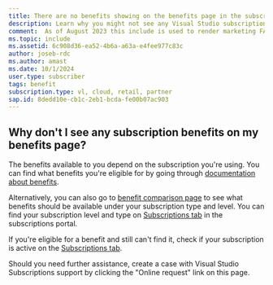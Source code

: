 ```yaml
---
title: There are no benefits showing on the benefits page in the subscriptions portal
description: Learn why you might not see any Visual Studio subscription benefits in the portal.
comment:  As of August 2023 this include is used to render marketing FAQ content for VS Subscriptions in the following portals - VSCom, Manage, and My portals. It was not used for learn.microsoft.com content at that time. SMEs are Jose Becerra and Larissa Crawford of Red Door Collaborative and Angela Cao-Hong.
ms.topic: include
ms.assetid: 6c908d36-ea52-4b6a-a63a-e4fee977c83c
author: joseb-rdc
ms.author: amast
ms.date: 10/1/2024
user.type: subscriber
tags: benefit
subscription.type: vl, cloud, retail, partner
sap.id: 8dedd10e-cb1c-2eb1-bcda-fe00b07ac903
---
```


## Why don't I see any subscription benefits on my benefits page?
The benefits available to you depend on the subscription you're using. You can find what benefits you're eligible for by going through [documentation about benefits](https://learn.microsoft.com/visualstudio/subscriptions/about-benefits).

Alternatively, you can also go to [benefit comparison page](https://visualstudio.microsoft.com/subscriptions/#benefits) to see what benefits should be available under your subscription type and level. You can find your subscription level and type on [Subscriptions tab](https://my.visualstudio.com/subscriptions) in the subscriptions portal. 

If you're eligible for a benefit and still can't find it, check if your subscription is active on the [Subscriptions tab](https://my.visualstudio.com/subscriptions).

Should you need further assistance, create a case with Visual Studio Subscriptions support by clicking the "Online request" link on this page.
